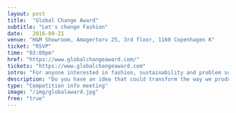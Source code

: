 ```yaml
---
layout: post
title:  "Global Change Award"
subtitle: "Let's change Fashion"
date:   2016-09-21
venue: "H&M Showroom, Amagertorv 25, 3rd floor, 1160 Copenhagen K"
ticket: "RSVP"
time: "03:00pm"
href: "https://www.globalchangeaward.com/"
tickets: "https://www.globalchangeaward.com"
intro: "For anyone interested in fashion, sustainability and problem solving"
description: "Do you have an idea that could transform the way we produce, consume or recycle fashion? Sign up for our event on September 21st where we will tell you how you can be part of this year’s Global Change Award. At this event, inspiring speakers will talk about how you can turn your ideas into reality, and at our Speed Dating Session you will have the chance to discuss your ideas with industry experts. For more information send an e-mail to globalchangeawardDK@hm.com. Event is from 15.00-17.30"
type: "Competition info meeting"
image: "/img/globalaward.jpg"
free: "true"
---
```

<!-- fill in the URL of your event host page if you haven't enough information for a detail page, so the event link won't point on the detail page at all -->
